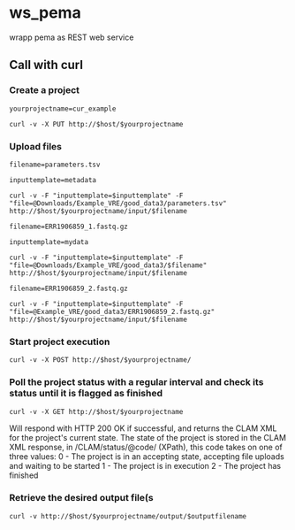 # ws_pema
wrapp  pema as REST web service 



## Call with curl
### Create a project
```
yourprojectname=cur_example
```
```
curl -v -X PUT http://$host/$yourprojectname
```
### Upload files
```
filename=parameters.tsv
```
```
inputtemplate=metadata
```
```
curl -v -F "inputtemplate=$inputtemplate" -F "file=@Downloads/Example_VRE/good_data3/parameters.tsv" http://$host/$yourprojectname/input/$filename
```

```
filename=ERR1906859_1.fastq.gz
```
```
inputtemplate=mydata
```

```
curl -v -F "inputtemplate=$inputtemplate" -F "file=@Downloads/Example_VRE/good_data3/$filename" http://$host/$yourprojectname/input/$filename
```

```
filename=ERR1906859_2.fastq.gz
```
```
curl -v -F "inputtemplate=$inputtemplate" -F "file=@Example_VRE/good_data3/ERR1906859_2.fastq.gz" http://$host/$yourprojectname/input/$filename
```
### Start project execution 
```
curl -v -X POST http://$host/$yourprojectname/
```
### Poll the project status with a regular interval and check its status until it is flagged as finished
```
curl -v -X GET http://$host/$yourprojectname
```
Will respond with HTTP 200 OK if successful, and returns the CLAM XML for the project's current state. The state of the project is stored in the CLAM XML response, in /CLAM/status/@code/ (XPath), this code takes on one of three values:
0 - The project is in an accepting state, accepting file uploads and waiting to be started
1 - The project is in execution
2 - The project has finished
### Retrieve the desired output file(s
```
curl -v http://$host/$yourprojectname/output/$outputfilename
```






